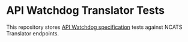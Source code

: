 # API Watchdog Translator Tests

This repository stores [API Watchdog specification](https://github.com/ranking-agent/api-watchdog)
tests against NCATS Translator endpoints.



